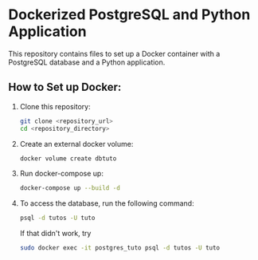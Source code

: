 # Dockerized PostgreSQL and Python Application

This repository contains files to set up a Docker container with a PostgreSQL database and a Python application.

## How to Set up Docker:

1. Clone this repository:

   ```bash
   git clone <repository_url>
   cd <repository_directory>
   ```

2. Create an external docker volume:

   ```bash
   docker volume create dbtuto
   ```

3. Run docker-compose up:

   ```bash
   docker-compose up --build -d
   ```

4. To access the database, run the following command:

   ```bash
   psql -d tutos -U tuto
   ```

   If that didn't work, try 
   ```bash
   sudo docker exec -it postgres_tuto psql -d tutos -U tuto
   ```
